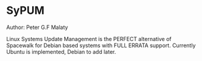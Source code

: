 # SyPUM
Author: Peter G.F Malaty

Linux Systems Update Management is the PERFECT alternative of Spacewalk for Debian based systems with FULL ERRATA support. Currently Ubuntu is implemented, Debian to add later.

